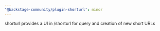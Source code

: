 ```yaml
---
'@backstage-community/plugin-shorturl': minor
---
```


shorturl provides a UI in /shorturl for query and creation of new short URLs
